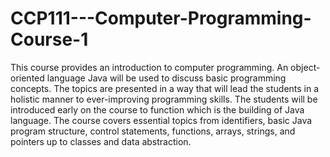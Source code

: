 # CCP111---Computer-Programming-Course-1
This course provides an introduction to computer programming. An object-oriented language Java will be used to discuss basic programming concepts. The topics are presented in a way that will lead the students in a holistic manner to ever-improving programming skills. The students will be introduced early on the course to function which is the building of Java language. The course covers essential topics from identifiers, basic Java program structure, control statements, functions, arrays, strings, and pointers up to classes and data abstraction.
